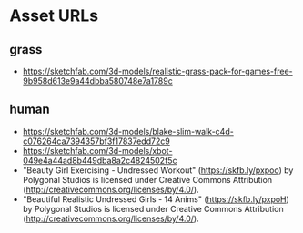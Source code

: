 # Asset URLs

## grass

- https://sketchfab.com/3d-models/realistic-grass-pack-for-games-free-9b958d613e9a44dbba580748e7a1789c

## human

- https://sketchfab.com/3d-models/blake-slim-walk-c4d-c076264ca7394357bf3f17837edd72c9
- https://sketchfab.com/3d-models/xbot-049e4a44ad8b449dba8a2c4824502f5c
- "Beauty Girl Exercising - Undressed Workout" (https://skfb.ly/pxpoo) by Polygonal Studios is licensed under Creative Commons Attribution (http://creativecommons.org/licenses/by/4.0/).
- "Beautiful Realistic Undressed Girls - 14 Anims" (https://skfb.ly/pxpoH) by Polygonal Studios is licensed under Creative Commons Attribution (http://creativecommons.org/licenses/by/4.0/).

